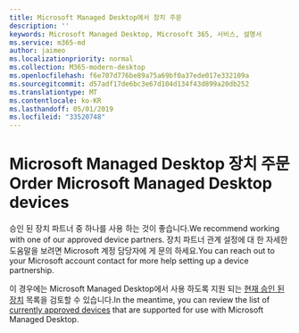 ```yaml
---
title: Microsoft Managed Desktop에서 장치 주문
description: ''
keywords: Microsoft Managed Desktop, Microsoft 365, 서비스, 설명서
ms.service: m365-md
author: jaimeo
ms.localizationpriority: normal
ms.collection: M365-modern-desktop
ms.openlocfilehash: f6e707d776be89a75a69bf0a37ede017e332109a
ms.sourcegitcommit: d57adf17de6bc3e67d104d134f43d899a20db252
ms.translationtype: MT
ms.contentlocale: ko-KR
ms.lasthandoff: 05/01/2019
ms.locfileid: "33520748"
---
```

# <a name="order-microsoft-managed-desktop-devices"></a><span data-ttu-id="45dd9-103">Microsoft Managed Desktop 장치 주문</span><span class="sxs-lookup"><span data-stu-id="45dd9-103">Order Microsoft Managed Desktop devices</span></span>

<span data-ttu-id="45dd9-104">승인 된 장치 파트너 중 하나를 사용 하는 것이 좋습니다.</span><span class="sxs-lookup"><span data-stu-id="45dd9-104">We recommend working with one of our approved device partners.</span></span> <span data-ttu-id="45dd9-105">장치 파트너 관계 설정에 대 한 자세한 도움말을 보려면 Microsoft 계정 담당자에 게 문의 하세요.</span><span class="sxs-lookup"><span data-stu-id="45dd9-105">You can reach out to your Microsoft account contact for more help setting up a device partnership.</span></span>

<span data-ttu-id="45dd9-106">이 경우에는 Microsoft Managed Desktop에서 사용 하도록 지원 되는 [현재 승인 된 장치](../service-description/device-list.md) 목록을 검토할 수 있습니다.</span><span class="sxs-lookup"><span data-stu-id="45dd9-106">In the meantime, you can review the list of [currently approved devices](../service-description/device-list.md) that are supported for use with Microsoft Managed Desktop.</span></span>



